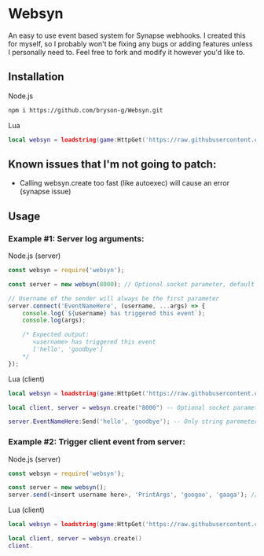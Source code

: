# Websyn
An easy to use event based system for Synapse webhooks.
I created this for myself, so I probably won't be fixing any bugs or adding features unless I personally need to.
Feel free to fork and modify it however you'd like to.

## Installation
Node.js
```bash
npm i https://github.com/bryson-g/Websyn.git
```

Lua
```lua
local websyn = loadstring(game:HttpGet('https://raw.githubusercontent.com/bryson-g/Websyn/main/rbx-counterpart/client.lua'))()
```

## Known issues that I'm not going to patch:
 - Calling websyn.create too fast (like autoexec) will cause an error (synapse issue)

## Usage
### Example #1: Server log arguments:

Node.js (server)
```js
const websyn = require('websyn');

const server = new websyn(8000); // Optional socket parameter, default is 8000

// Username of the sender will always be the first parameter
server.connect('EventNameHere', (username, ...args) => {
    console.log(`${username} has triggered this event`);
    console.log(args);

    /* Expected output: 
       <username> has triggered this event
       ['hello', 'goodbye']
    */
});
```

Lua (client)
```lua
local websyn = loadstring(game:HttpGet('https://raw.githubusercontent.com/bryson-g/Websyn/main/rbx-counterpart/client.lua'))()

local client, server = websyn.create("8000") -- Optional socket parameter, default is 8000

server.EventNameHere:Send('hello', 'goodbye'); -- Only string paremeters allowed
```

### Example #2: Trigger client event from server:

Node.js (server)
```js
const websyn = require('websyn');

const server = new websyn();
server.send(<insert username here>, 'PrintArgs', 'googoo', 'gaaga'); // Only string paremeters allowed
```

Lua (client)
```lua
local websyn = loadstring(game:HttpGet('https://raw.githubusercontent.com/bryson-g/Websyn/main/rbx-counterpart/client.lua'))()

local client, server = websyn.create()
client.
```
